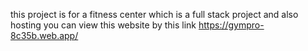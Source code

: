this project is for a fitness center which is a full stack project and also hosting you can view this website by this link 
https://gympro-8c35b.web.app/
